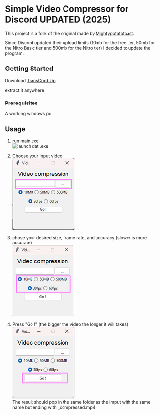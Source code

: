 # Simple Video Compressor for Discord UPDATED (2025)

This project is a fork of the original made by [Mightypotatotoast](https://github.com/Mightypotatoast/Video-Compressor-for-Discord).

Since Discord updated their upload limits (10mb for the free tier, 50mb for the Nitro Basic tier and 500mb for the Nitro tier) I decided to update the program. 

## Getting Started

Download [TransCord.zip](https://github.com/Mightypotatoast/Video-Compressor-for-Discord/releases)

extract it anywhere

### Prerequisites

A working windows pc

## Usage

1. run main.exe<br />
   ![launch dat .exe](/img/launch.png)

2. Choose your input video<br />
   ![browse dat file explorer](/img/browse.png)

3. chose your desired size, frame rate, and accuracy (slower is more accurate)<br />
   ![choose dat option .exe](/img/select.png)

4. Press "Go !" (the bigger the video the longer it will takes)<br />
   ![press dat button .exe](/img/go.png)
   <br />The result should pop in the same folder as the imput with the same name but ending with \_compressed.mp4
